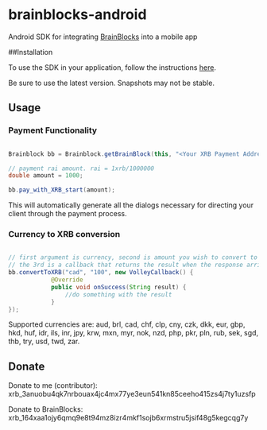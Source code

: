 # brainblocks-android

Android SDK for integrating [BrainBlocks](http://BrainBlocks.io) into a mobile app

##Installation

To use the SDK in your application, follow the instructions [here](https://jitpack.io/#brainblocks/brainblocks-android/).

Be sure to use the latest version. Snapshots may not be stable.

## Usage

### Payment Functionality

```Java

Brainblock bb = Brainblock.getBrainBlock(this, "<Your XRB Payment Address Here>");

// payment rai amount. rai = 1xrb/1000000
double amount = 1000;

bb.pay_with_XRB_start(amount);


```

This will automatically generate all the dialogs necessary for directing your client through the payment process.

### Currency to XRB conversion

```Java

// first argument is currency, second is amount you wish to convert to XRB, 
// the 3rd is a callback that returns the result when the response arrives
bb.convertToXRB("cad", "100", new VolleyCallback() {
            @Override
            public void onSuccess(String result) {
                //do something with the result
            }
});

```

Supported currencies are: aud, brl, cad, chf, clp, cny, czk, dkk, eur, gbp, hkd, huf, idr, ils, inr, jpy, krw, mxn, myr, nok, nzd, php, pkr, pln, rub, sek, sgd, thb, try, usd, twd, zar.

## Donate

Donate to me (contributor): xrb_3anuobu4qk7nrbouax4jc4mx77ye3eun541kn85ceeho415zs4j7ty1uzsfp

Donate to BrainBlocks: xrb_164xaa1ojy6qmq9e8t94mz8izr4mkf1sojb6xrmstru5jsif48g5kegcqg7y





